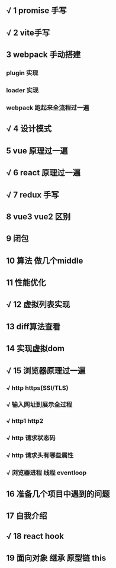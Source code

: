 ## √ 1 promise 手写
## √ 2 vite手写
## 3 webpack 手动搭建
  ### plugin 实现
  ### loader 实现
  ### webpack 跑起来全流程过一遍
## √ 4 设计模式
## 5 vue 原理过一遍
## √ 6 react 原理过一遍
## √ 7 redux 手写
## 8 vue3  vue2 区别
## 9 闭包
## 10 算法 做几个middle
## 11 性能优化
## √ 12 虚拟列表实现
## 13 diff算法查看
## 14 实现虚拟dom
## √ 15 浏览器原理过一遍
  ### √ http https(SSl/TLS)
  ### √ 输入网址到展示全过程
  ### √ http1  http2 
  ### √ http 请求状态码
  ### √ http 请求头有哪些属性
  ### √ 浏览器进程 线程 eventloop
## 16 准备几个项目中遇到的问题
## 17 自我介绍
## √ 18 react hook
## 19 面向对象 继承 原型链 this